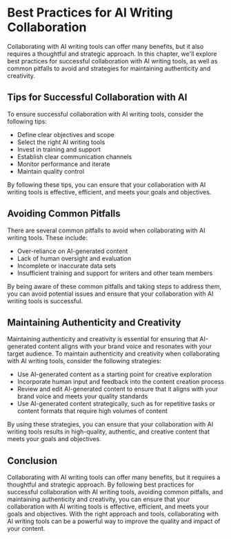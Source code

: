 Best Practices for AI Writing Collaboration
===========================================

Collaborating with AI writing tools can offer many benefits, but it also requires a thoughtful and strategic approach. In this chapter, we'll explore best practices for successful collaboration with AI writing tools, as well as common pitfalls to avoid and strategies for maintaining authenticity and creativity.

Tips for Successful Collaboration with AI
-----------------------------------------

To ensure successful collaboration with AI writing tools, consider the following tips:

* Define clear objectives and scope
* Select the right AI writing tools
* Invest in training and support
* Establish clear communication channels
* Monitor performance and iterate
* Maintain quality control

By following these tips, you can ensure that your collaboration with AI writing tools is effective, efficient, and meets your goals and objectives.

Avoiding Common Pitfalls
------------------------

There are several common pitfalls to avoid when collaborating with AI writing tools. These include:

* Over-reliance on AI-generated content
* Lack of human oversight and evaluation
* Incomplete or inaccurate data sets
* Insufficient training and support for writers and other team members

By being aware of these common pitfalls and taking steps to address them, you can avoid potential issues and ensure that your collaboration with AI writing tools is successful.

Maintaining Authenticity and Creativity
---------------------------------------

Maintaining authenticity and creativity is essential for ensuring that AI-generated content aligns with your brand voice and resonates with your target audience. To maintain authenticity and creativity when collaborating with AI writing tools, consider the following strategies:

* Use AI-generated content as a starting point for creative exploration
* Incorporate human input and feedback into the content creation process
* Review and edit AI-generated content to ensure that it aligns with your brand voice and meets your quality standards
* Use AI-generated content strategically, such as for repetitive tasks or content formats that require high volumes of content

By using these strategies, you can ensure that your collaboration with AI writing tools results in high-quality, authentic, and creative content that meets your goals and objectives.

Conclusion
----------

Collaborating with AI writing tools can offer many benefits, but it requires a thoughtful and strategic approach. By following best practices for successful collaboration with AI writing tools, avoiding common pitfalls, and maintaining authenticity and creativity, you can ensure that your collaboration with AI writing tools is effective, efficient, and meets your goals and objectives. With the right approach and tools, collaborating with AI writing tools can be a powerful way to improve the quality and impact of your content.
